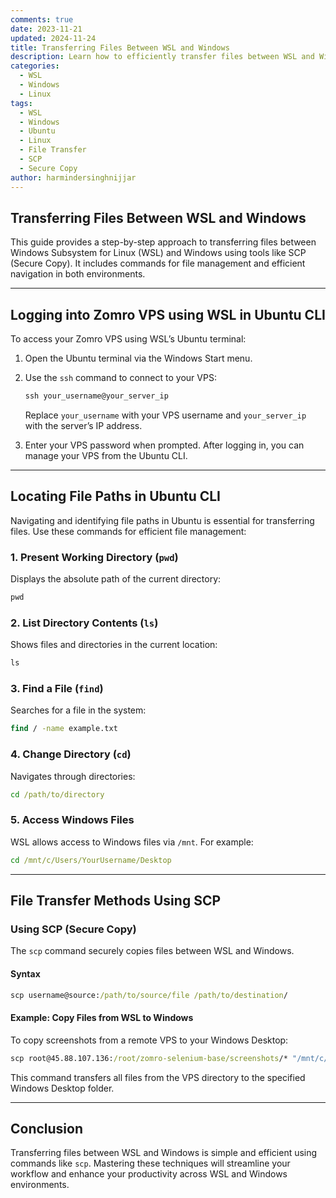 ```yaml
---
comments: true
date: 2023-11-21
updated: 2024-11-24
title: Transferring Files Between WSL and Windows
description: Learn how to efficiently transfer files between WSL and Windows using secure methods like SCP, with step-by-step guidance for seamless file management.
categories:
  - WSL
  - Windows
  - Linux
tags:
  - WSL
  - Windows
  - Ubuntu
  - Linux
  - File Transfer
  - SCP
  - Secure Copy
author: harmindersinghnijjar
---
```


## Transferring Files Between WSL and Windows

This guide provides a step-by-step approach to transferring files between Windows Subsystem for Linux (WSL) and Windows using tools like SCP (Secure Copy). It includes commands for file management and efficient navigation in both environments.

---

## Logging into Zomro VPS using WSL in Ubuntu CLI

To access your Zomro VPS using WSL’s Ubuntu terminal:

1. Open the Ubuntu terminal via the Windows Start menu.
2. Use the `ssh` command to connect to your VPS:

   ```cmd
   ssh your_username@your_server_ip
   ```
   Replace `your_username` with your VPS username and `your_server_ip` with the server’s IP address.

3. Enter your VPS password when prompted. After logging in, you can manage your VPS from the Ubuntu CLI.

---

## Locating File Paths in Ubuntu CLI

Navigating and identifying file paths in Ubuntu is essential for transferring files. Use these commands for efficient file management:

### 1. **Present Working Directory (`pwd`)**

   Displays the absolute path of the current directory:

   ```cmd
   pwd
   ```

### 2. **List Directory Contents (`ls`)**

   Shows files and directories in the current location:

   ```cmd
   ls
   ```

### 3. **Find a File (`find`)**

   Searches for a file in the system:

   ```cmd
   find / -name example.txt
   ```

### 4. **Change Directory (`cd`)**

   Navigates through directories:

   ```cmd
   cd /path/to/directory
   ```

### 5. **Access Windows Files**

   WSL allows access to Windows files via `/mnt`. For example:

   ```cmd
   cd /mnt/c/Users/YourUsername/Desktop
   ```

---

## File Transfer Methods Using SCP

### Using SCP (Secure Copy)

The `scp` command securely copies files between WSL and Windows.

#### Syntax

```cmd
scp username@source:/path/to/source/file /path/to/destination/
```

#### Example: Copy Files from WSL to Windows

To copy screenshots from a remote VPS to your Windows Desktop:

```cmd
scp root@45.88.107.136:/root/zomro-selenium-base/screenshots/* "/mnt/c/Users/Harminder Nijjar/Desktop/"
```

This command transfers all files from the VPS directory to the specified Windows Desktop folder.

---

## Conclusion

Transferring files between WSL and Windows is simple and efficient using commands like `scp`. Mastering these techniques will streamline your workflow and enhance your productivity across WSL and Windows environments.